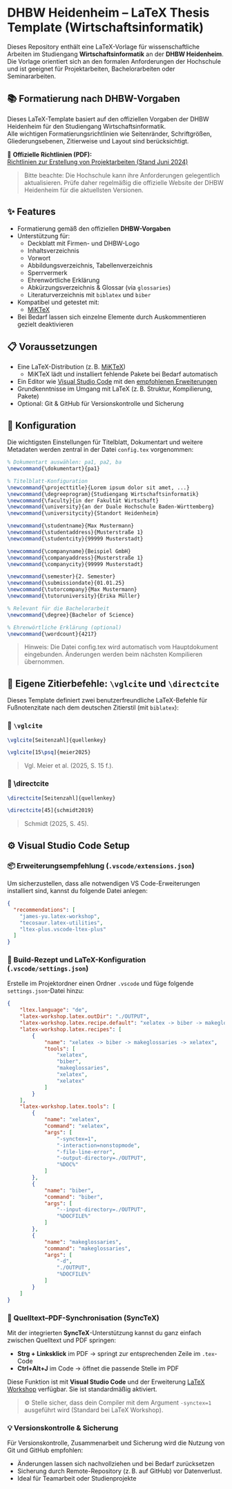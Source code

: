 # DHBW Heidenheim – LaTeX Thesis Template (Wirtschaftsinformatik)

Dieses Repository enthält eine LaTeX-Vorlage für wissenschaftliche Arbeiten im Studiengang **Wirtschaftsinformatik** an der **DHBW Heidenheim**.  
Die Vorlage orientiert sich an den formalen Anforderungen der Hochschule und ist geeignet für Projektarbeiten, Bachelorarbeiten oder Seminararbeiten.



## 📚 Formatierung nach DHBW-Vorgaben

Dieses LaTeX-Template basiert auf den offiziellen Vorgaben der DHBW Heidenheim für den Studiengang Wirtschaftsinformatik.  
Alle wichtigen Formatierungsrichtlinien wie Seitenränder, Schriftgrößen, Gliederungsebenen, Zitierweise und Layout sind berücksichtigt.

📄 **Offizielle Richtlinien (PDF):**  
[Richtlinien zur Erstellung von Projektarbeiten (Stand Juni 2024)](https://www.heidenheim.dhbw.de/fileadmin/Heidenheim/Studienangebot/Bachelor_Wirtschaft/Wirtschaftsinformatik/Informationen_fuer_Studierende/Jg._2023/Richtlinien_zur_Erstellung_von_Projektarbeiten_ab_Jg._2018_Stand_Juni_2024_Wirtschaftsinformatik.pdf)

> Bitte beachte: Die Hochschule kann ihre Anforderungen gelegentlich aktualisieren. Prüfe daher regelmäßig die offizielle Website der DHBW Heidenheim für die aktuellsten Versionen.

## ✨ Features

- Formatierung gemäß den offiziellen **DHBW-Vorgaben**
- Unterstützung für:
  - Deckblatt mit Firmen- und DHBW-Logo
  - Inhaltsverzeichnis
  - Vorwort
  - Abbildungsverzeichnis, Tabellenverzeichnis
  - Sperrvermerk
  - Ehrenwörtliche Erklärung
  - Abkürzungsverzeichnis & Glossar (via `glossaries`)
  - Literaturverzeichnis mit `biblatex` und `biber`
- Kompatibel und getestet mit:
  - [MiKTeX](https://miktex.org/)
- Bei Bedarf lassen sich einzelne Elemente durch Auskommentieren gezielt deaktivieren


## 📋 Voraussetzungen

- Eine LaTeX-Distribution (z. B. [MiKTeX](https://miktex.org/))
  - MiKTeX lädt und installiert fehlende Pakete bei Bedarf automatisch
- Ein Editor wie [Visual Studio Code](https://code.visualstudio.com/) mit den [empfohlenen Erweiterungen](https://github.com/lucarab/dhbw-hdh-winf-latex-template/blob/main/README.md#-erweiterungsempfehlung-vscodeextensionsjson)
- Grundkenntnisse im Umgang mit LaTeX (z. B. Struktur, Kompilierung, Pakete)
- Optional: Git & GitHub für Versionskontrolle und Sicherung

## 🔧 Konfiguration

Die wichtigsten Einstellungen für Titelblatt, Dokumentart und weitere Metadaten werden zentral in der Datei `config.tex` vorgenommen:

```latex
% Dokumentart auswählen: pa1, pa2, ba
\newcommand{\dokumentart}{pa1}

% Titelblatt-Konfiguration
\newcommand{\projecttitle}{Lorem ipsum dolor sit amet, ...}
\newcommand{\degreeprogram}{Studiengang Wirtschaftsinformatik}
\newcommand{\faculty}{in der Fakultät Wirtschaft}
\newcommand{\university}{an der Duale Hochschule Baden-Württemberg}
\newcommand{\universitycity}{Standort Heidenheim}

\newcommand{\studentname}{Max Mustermann}
\newcommand{\studentaddress}{Musterstraße 1}
\newcommand{\studentcity}{99999 Musterstadt}

\newcommand{\companyname}{Beispiel GmbH}
\newcommand{\companyaddress}{Musterstraße 1}
\newcommand{\companycity}{99999 Musterstadt}

\newcommand{\semester}{2. Semester}
\newcommand{\submissiondate}{01.01.25}
\newcommand{\tutorcompany}{Max Mustermann}
\newcommand{\tutoruniversity}{Erika Müller}

% Relevant für die Bachelorarbeit
\newcommand{\degree}{Bachelor of Science}

% Ehrenwörtliche Erklärung (optional)
\newcommand{\wordcount}{4217}
```
> Hinweis: Die Datei config.tex wird automatisch vom Hauptdokument eingebunden. Änderungen werden beim nächsten Kompilieren übernommen.

## 🧠 Eigene Zitierbefehle: `\vglcite` und `\directcite`

Dieses Template definiert zwei benutzerfreundliche LaTeX-Befehle für Fußnotenzitate nach dem deutschen Zitierstil (mit `biblatex`):

### 🔹 `\vglcite`
```latex
\vglcite[Seitenzahl]{quellenkey}
```
```latex
\vglcite[15\psq]{meier2025}
```
> Vgl. Meier et al. (2025, S. 15 f.).


### 🔹 \directcite
```latex
\directcite[Seitenzahl]{quellenkey}
```
```latex
\directcite[45]{schmidt2019}
```
> Schmidt (2025, S. 45).



## ⚙️ Visual Studio Code Setup

### 📦 Erweiterungsempfehlung (`.vscode/extensions.json`)
Um sicherzustellen, dass alle notwendigen VS Code-Erweiterungen installiert sind, kannst du folgende Datei anlegen:

```json
{
  "recommendations": [
    "james-yu.latex-workshop",
    "tecosaur.latex-utilities",
    "ltex-plus.vscode-ltex-plus"
  ]
}
```

### 🧩 Build-Rezept und LaTeX-Konfiguration (`.vscode/settings.json`)

Erstelle im Projektordner einen Ordner `.vscode` und füge folgende `settings.json`-Datei hinzu:

```json
{
    "ltex.language": "de",
    "latex-workshop.latex.outDir": "./OUTPUT",
    "latex-workshop.latex.recipe.default": "xelatex -> biber -> makeglossaries -> xelatex",
    "latex-workshop.latex.recipes": [
        {
            "name": "xelatex -> biber -> makeglossaries -> xelatex",
            "tools": [
                "xelatex",
                "biber",
                "makeglossaries",
                "xelatex",
                "xelatex"
            ]
        }
    ],
    "latex-workshop.latex.tools": [
        {
            "name": "xelatex",
            "command": "xelatex",
            "args": [
                "-synctex=1",
                "-interaction=nonstopmode",
                "-file-line-error",
                "-output-directory=./OUTPUT",
                "%DOC%"
            ]
        },
        {
            "name": "biber",
            "command": "biber",
            "args": [
                "--input-directory=./OUTPUT",
                "%DOCFILE%"
            ]
        },
        {
            "name": "makeglossaries",
            "command": "makeglossaries",
            "args": [
                "-d",
                "./OUTPUT",
                "%DOCFILE%"
            ]
        }
    ]
}
```

### 🧭 Quelltext–PDF-Synchronisation (SyncTeX)

Mit der integrierten **SyncTeX**-Unterstützung kannst du ganz einfach zwischen Quelltext und PDF springen:
- **Strg + Linksklick** im PDF → springt zur entsprechenden Zeile im `.tex`-Code
- **Ctrl+Alt+J** im Code → öffnet die passende Stelle im PDF

Diese Funktion ist mit **Visual Studio Code** und der Erweiterung [LaTeX Workshop](https://marketplace.visualstudio.com/items?itemName=James-Yu.latex-workshop) verfügbar. Sie ist standardmäßig aktiviert.

> ⚙️ Stelle sicher, dass dein Compiler mit dem Argument `-synctex=1` ausgeführt wird (Standard bei LaTeX Workshop).

### 💡 Versionskontrolle & Sicherung
Für Versionskontrolle, Zusammenarbeit und Sicherung wird die Nutzung von Git und GitHub empfohlen:
- Änderungen lassen sich nachvollziehen und bei Bedarf zurücksetzen
- Sicherung durch Remote-Repository (z. B. auf GitHub) vor Datenverlust.
- Ideal für Teamarbeit oder Studienprojekte
